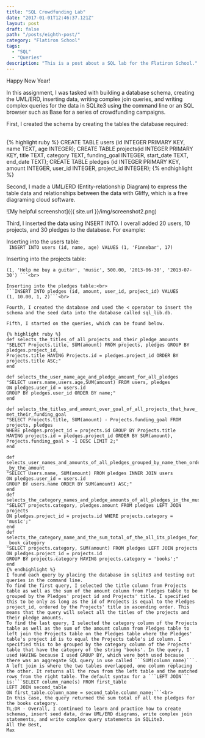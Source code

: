 ```yaml
---
title: "SQL Crowdfunding Lab"
date: "2017-01-01T12:46:37.121Z"
layout: post
draft: false
path: "/posts/eighth-post/"
category: "Flatiron School"
tags:
  - "SQL"
  - "Queries"
description: "This is a post about a SQL lab for the Flatiron School."
---
```

Happy New Year! 

In this assignment, I was tasked with building a database schema, creating the UML/ERD, inserting data, writing complex join queries, and writing complex queries for the data in SQLite3 using the command line or an SQL browser such as Base for a series of crowdfunding campaigns. 

First, I created the schema by creating the tables the database required: <br><br>

{% highlight ruby %}
CREATE TABLE users (id INTEGER PRIMARY KEY, name TEXT, age INTEGER);
CREATE TABLE projects(id INTEGER PRIMARY KEY, title TEXT, category TEXT, funding_goal
INTEGER, start_date TEXT, end_date TEXT);
CREATE TABLE pledges (id INTEGER PRIMARY KEY, amount INTEGER, user_id INTEGER, 
project_id INTEGER);
{% endhighlight %}

Second, I made a UML/ERD (Entity-relationship Diagram) to express the table data and relationships between the data with Gliffy, which is a free diagraming cloud software. 

![My helpful screenshot]({{ site.url }}/img/screenshot2.png)	

Third, I inserted the data using INSERT INTO. I overall added 20 users, 10 projects, and 30 pledges to the database. For example: 

Inserting into the users table: <br>
``` INSERT INTO users (id, name, age) VALUES (1, 'Finnebar', 17)```<br>

Inserting into the projects table: <br>
``` INSERT INTO projects (id, title, category, funding_goal, start_date, end_date) VALUES
(1, 'Help me buy a guitar', 'music', 500.00, '2013-06-30', '2013-07-30') ```<br>

Inserting into the pledges table:<br>
```INSERT INTO pledges (id, amount, user_id, project_id) VALUES
(1, 10.00, 1, 2)```<br>

Fourth, I created the database and used the < operator to insert the schema and the seed data into the database called sql_lib.db. 

Fifth, I started on the queries, which can be found below. 

{% highlight ruby %}
def selects_the_titles_of_all_projects_and_their_pledge_amounts
"SELECT Projects.title, SUM(amount) FROM projects, pledges GROUP BY pledges.project_id, 
Projects.title HAVING Projects.id = pledges.project_id ORDER BY projects.title ASC;" 
end

def selects_the_user_name_age_and_pledge_amount_for_all_pledges
"SELECT users.name,users.age,SUM(amount) FROM users, pledges 
ON pledges.user_id = users.id 
GROUP BY pledges.user_id ORDER BY name;"
end

def selects_the_titles_and_amount_over_goal_of_all_projects_that_have_
met_their_funding_goal
"SELECT Projects.title, SUM(amount) - Projects.funding_goal FROM projects, pledges 
WHERE pledges.project_id = projects.id GROUP BY Projects.title 
HAVING projects.id = pledges.project_id ORDER BY SUM(amount), 
Projects.funding_goal > -1 DESC LIMIT 2;"
end

def selects_user_names_and_amounts_of_all_pledges_grouped_by_name_then_orders_them
_by_the_amount 
"SELECT Users.name, SUM(amount) FROM pledges INNER JOIN users 
ON pledges.user_id = users.id 
GROUP BY users.name ORDER BY SUM(amount) ASC;"
end
def selects_the_category_names_and_pledge_amounts_of_all_pledges_in_the_music_category 
"SELECT projects.category, pledges.amount FROM pledges LEFT JOIN projects 
ON pledges.project_id = projects.id WHERE projects.category = 'music';" 
end
def selects_the_category_name_and_the_sum_total_of_the_all_its_pledges_for_the
_book_category
"SELECT projects.category, SUM(amount) FROM pledges LEFT JOIN projects 
ON pledges.project_id = projects.id 
GROUP BY projects.category HAVING projects.category = 'books';" 
end
{% endhighlight %}
I found each query by placing the database in sqlite3 and testing out queries in the command line. 
To find the first query, I selected the title column from Projects table as well as the sum of the amount column from Pledges table to be grouped by the Pledges' project id and Projects' title. I specified this to be only as long as the id of Projects is equal to the Pledges project_id, ordered by the Projects' title in ascending order. This means that the query will select all the titles of the projects and their pledge amounts. 
To find the last query, I selected the category column of the Projects table as well as the sum of the amount column from Pledges table to left join the Projects table on the Pledges table where the Pledges' table's project id is to equal the Projects table's id column. I specified this to be grouped by the category column of the Projects' table that have the category of the string 'books'. In the query, I used HAVING because I used GROUP BY, which were both used because there was an aggregate SQL query in use called ```SUM(column_name)```. 
A left join is where the two tables overlapped, one column replacing the other. It returns all the rows from the left table and the matched rows from the right table. The default syntax for a ```LEFT JOIN``` is:```SELECT column_name(s) FROM first_table
LEFT JOIN second_table
ON first_table.column_name = second_table.column_name;```<br>
In this case, the query returned the sum total of all the pledges for the books category. 
TL;DR - Overall, I continued to learn and practice how to create schemas, insert seed data, draw UML/ERD diagrams, write complex join statements, and write complex query statements in SQLite3. 
All the Best,
Max

